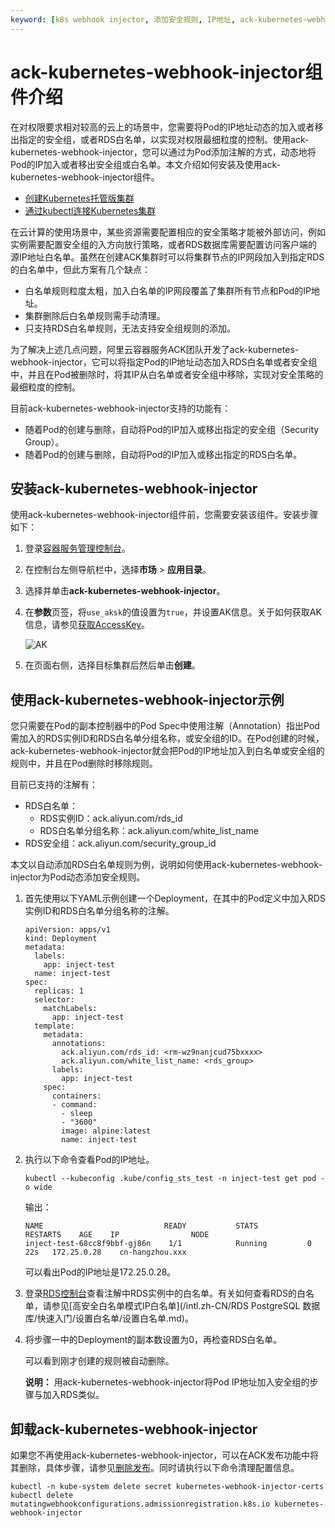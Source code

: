 ```yaml
---
keyword: [k8s webhook injector, 添加安全规则, IP地址, ack-kubernetes-webhook-injector]
---
```


# ack-kubernetes-webhook-injector组件介绍

在对权限要求相对较高的云上的场景中，您需要将Pod的IP地址动态的加入或者移出指定的安全组，或者RDS白名单，以实现对权限最细粒度的控制。使用ack-kubernetes-webhook-injector，您可以通过为Pod添加注解的方式，动态地将Pod的IP加入或者移出安全组或白名单。本文介绍如何安装及使用ack-kubernetes-webhook-injector组件。

-   [创建Kubernetes托管版集群](/intl.zh-CN/Kubernetes集群用户指南/集群/创建集群/创建Kubernetes托管版集群.md)
-   [通过kubectl连接Kubernetes集群](/intl.zh-CN/Kubernetes集群用户指南/集群/连接集群/通过kubectl连接Kubernetes集群.md)

在云计算的使用场景中，某些资源需要配置相应的安全策略才能被外部访问，例如实例需要配置安全组的入方向放行策略，或者RDS数据库需要配置访问客户端的源IP地址白名单。虽然在创建ACK集群时可以将集群节点的IP网段加入到指定RDS的白名单中，但此方案有几个缺点：

-   白名单规则粒度太粗，加入白名单的IP网段覆盖了集群所有节点和Pod的IP地址。
-   集群删除后白名单规则需手动清理。
-   只支持RDS白名单规则，无法支持安全组规则的添加。

为了解决上述几点问题，阿里云容器服务ACK团队开发了ack-kubernetes-webhook-injector，它可以将指定Pod的IP地址动态加入RDS白名单或者安全组中，并且在Pod被删除时，将其IP从白名单或者安全组中移除，实现对安全策略的最细粒度的控制。

目前ack-kubernetes-webhook-injector支持的功能有：

-   随着Pod的创建与删除，自动将Pod的IP加入或移出指定的安全组（Security Group）。
-   随着Pod的创建与删除，自动将Pod的IP加入或移出指定的RDS白名单。

## 安装ack-kubernetes-webhook-injector

使用ack-kubernetes-webhook-injector组件前，您需要安装该组件。安装步骤如下：

1.  登录[容器服务管理控制台](https://cs.console.aliyun.com)。

2.  在控制台左侧导航栏中，选择**市场** \> **应用目录**。

3.  选择并单击**ack-kubernetes-webhook-injector**。

4.  在**参数**页签，将`use_aksk`的值设置为`true`，并设置AK信息。关于如何获取AK信息，请参见[获取AccessKey]()。

    ![AK](https://static-aliyun-doc.oss-accelerate.aliyuncs.com/assets/img/zh-CN/2179049061/p179747.png)

5.  在页面右侧，选择目标集群后然后单击**创建**。


## 使用ack-kubernetes-webhook-injector示例

您只需要在Pod的副本控制器中的Pod Spec中使用注解（Annotation）指出Pod需加入的RDS实例ID和RDS白名单分组名称，或安全组的ID。在Pod创建的时候，ack-kubernetes-webhook-injector就会把Pod的IP地址加入到白名单或安全组的规则中，并且在Pod删除时移除规则。

目前已支持的注解有：

-   RDS白名单：
    -   RDS实例ID：ack.aliyun.com/rds\_id
    -   RDS白名单分组名称：ack.aliyun.com/white\_list\_name
-   RDS安全组：ack.aliyun.com/security\_group\_id

本文以自动添加RDS白名单规则为例，说明如何使用ack-kubernetes-webhook-injector为Pod动态添加安全规则。

1.  首先使用以下YAML示例创建一个Deployment，在其中的Pod定义中加入RDS实例ID和RDS白名单分组名称的注解。

    ```
    apiVersion: apps/v1
    kind: Deployment
    metadata:
      labels:
        app: inject-test
      name: inject-test
    spec:
      replicas: 1
      selector:
        matchLabels:
          app: inject-test
      template:
        metadata:
          annotations:
            ack.aliyun.com/rds_id: <rm-wz9nanjcud75bxxxx>
            ack.aliyun.com/white_list_name: <rds_group>
          labels:
            app: inject-test
        spec:
          containers:
          - command:
            - sleep
            - "3600"
            image: alpine:latest
            name: inject-test
    ```

2.  执行以下命令查看Pod的IP地址。

    ```
    kubectl --kubeconfig .kube/config_sts_test -n inject-test get pod -o wide
    ```

    输出：

    ```
    NAME                           READY           STATS        RESTARTS    AGE    IP                NODE
    inject-test-68cc8f9bbf-gj86n    1/1            Running         0        22s   172.25.0.28    cn-hangzhou.xxx
    ```

    可以看出Pod的IP地址是172.25.0.28。

3.  登录[RDS控制台](https://rdsnext.console.aliyun.com/?spm=5176.2020520152.nav-right.2.469016ddzrU6KW#/detail/rm-bp12685y16w4zjz9d/security/whiteList?region=cn-hangzhou)查看注解中RDS实例中的白名单。有关如何查看RDS的白名单，请参见[高安全白名单模式IP白名单](/intl.zh-CN/RDS PostgreSQL 数据库/快速入门/设置白名单/设置白名单.md)。

4.  将步骤一中的Deployment的副本数设置为0，再检查RDS白名单。

    可以看到刚才创建的规则被自动删除。

    **说明：** 用ack-kubernetes-webhook-injector将Pod IP地址加入安全组的步骤与加入RDS类似。


## 卸载ack-kubernetes-webhook-injector

如果您不再使用ack-kubernetes-webhook-injector，可以在ACK发布功能中将其删除，具体步骤，请参见[删除发布](/intl.zh-CN/Kubernetes集群用户指南/发布/基于Helm的发布管理.md)。同时请执行以下命令清理配置信息。

```
kubectl -n kube-system delete secret kubernetes-webhook-injector-certs
kubectl delete mutatingwebhookconfigurations.admissionregistration.k8s.io kubernetes-webhook-injector
```


